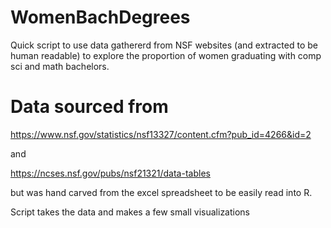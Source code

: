 # WomenBachDegrees
 Quick script to use data gathererd from NSF websites (and extracted to be human readable) to explore the proportion of women graduating with comp sci and math bachelors. 
 
 # Data sourced from 
 
 https://www.nsf.gov/statistics/nsf13327/content.cfm?pub_id=4266&id=2
 
 and  
 
 https://ncses.nsf.gov/pubs/nsf21321/data-tables
 
 but was hand carved from the excel spreadsheet to be easily read into R. 
 
 Script takes the data and makes a few small visualizations
